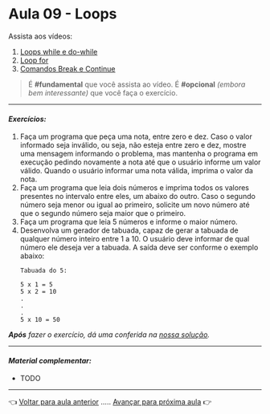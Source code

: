 # Aula 09 - Loops

Assista aos vídeos: 

  1. [Loops while e do-while](https://www.youtube.com/embed/9_12LPVMJYc?start=42&end=732)
  1. [Loop for](https://www.youtube.com/embed/HrfWrbmFUKQ?start=24&end=1089)
  1. [Comandos Break e Continue](https://www.youtube.com/embed/rU-DCmwAtXE?start=28&end=1122)

> É **#fundamental** que você assista ao vídeo. É **#opcional** _(embora bem interessante)_ que você faça o exercício.

---

#### _Exercícios:_

1. Faça um programa que peça uma nota, entre zero e dez. Caso o valor informado seja inválido, ou seja, não esteja entre zero e dez, mostre uma mensagem informando o problema, mas mantenha o programa em execução pedindo novamente a nota até que o usuário informe um valor válido. Quando o usuário informar uma nota válida, imprima o valor da nota. 
1. Faça um programa que leia dois números e imprima todos os valores presentes no intervalo entre eles, um abaixo do outro. Caso o segundo número seja menor ou igual ao primeiro, solicite um novo número até que o segundo número seja maior que o primeiro.
1. Faça um programa que leia 5 números e informe o maior número.
1. Desenvolva um gerador de tabuada, capaz de gerar a tabuada de qualquer número inteiro entre 1 a 10. O usuário deve informar de qual número ele deseja ver a tabuada. A saída deve ser conforme o exemplo abaixo: 
    ```
    Tabuada do 5: 

    5 x 1 = 5 
    5 x 2 = 10
    .
    .
    .
    5 x 10 = 50
    ```
_**Após** fazer o exercício, dá uma conferida na [nossa solução](resolucao.md)._ 

---

#### _Material complementar:_

* TODO

---

👈 [Voltar para aula anterior](../aula08/aula.md) ..... [Avançar para próxima aula](../aula10/aula.md) 👉